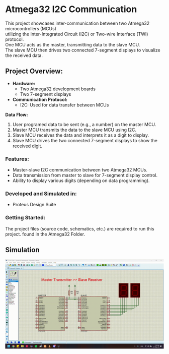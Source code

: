 # Atmega32 I2C Communication

This project showcases inter-communication between two Atmega32 microcontrollers (MCUs)<br>
utilizing the Inter-Integrated Circuit (I2C) or Two-wire Interface (TWI) protocol.<br>
One MCU acts as the master, transmitting data to the slave MCU.<br>
The slave MCU then drives two connected 7-segment displays to visualize the received data.

## **Project Overview:**

* **Hardware:**
    * Two Atmega32 development boards
    * Two 7-segment displays
* **Communication Protocol:**
    * I2C: Used for data transfer between MCUs

**Data Flow:**

1. User programed data to be sent (e.g., a number) on the master MCU.
2. Master MCU transmits the data to the slave MCU using I2C.
3. Slave MCU receives the data and interprets it as a digit to display.
4. Slave MCU drives the two connected 7-segment displays to show the received digit.

### **Features:**

* Master-slave I2C communication between two Atmega32 MCUs.
* Data transmission from master to slave for 7-segment display control.
* Ability to display various digits (depending on data programming).


### **Developed and Simulated in:**

* Proteus Design Suite


### **Getting Started:**

The project files (source code, schematics, etc.) are required to run this project. found in the Atmega32 Folder. 

## **Simulation**

![Atmega32 I2C Communication](https://github.com/ArsanyMounir/Atmega32_I2C_Communication/blob/main/Proteus.gif)
